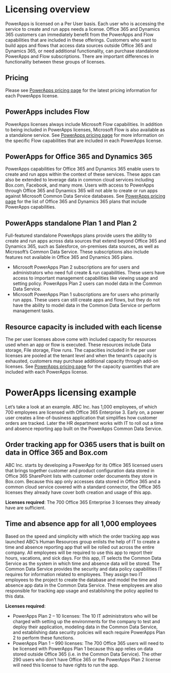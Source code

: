 <properties
    pageTitle="Licensing overview | Microsoft PowerApps"
    description="Microsoft PowerApps licensing overview."
    services=""
    suite="powerapps"
    documentationCenter="na"
    authors="jamesol-msft"
    manager="anneta"
    editor=""
    tags=""
 />
<tags
    ms.service="powerapps"
    ms.devlang="na"
    ms.topic="article"
    ms.tgt_pltfrm="na"
    ms.workload="na"
    ms.date="10/30/2016"
    ms.author="jamesol"/>

# Licensing overview #
PowerApps is licensed on a Per User basis.  Each user who is accessing the service to create and run apps needs a license.  Office 365 and Dynamics 365 customers can immediately benefit from the PowerApps and Flow capabilities that are included in these offerings.  Customers who want to build apps and flows that access data sources outside Office 365 and Dynamics 365, or need additional functionality, can purchase standalone PowerApps and Flow subscriptions.  There are important differences in functionality between these groups of licenses.

## Pricing ##
Please see [PowerApps pricing page][2] for the latest pricing information for each PowerApps license.

## PowerApps includes Flow ##
PowerApps licenses always include Microsoft Flow capabilities.  In addition to being included in PowerApps licenses, Microsoft Flow is also available as a standalone service. See [PowerApps pricing page][2] for more information on the specific Flow capabilities that are included in each PowerApps license.

## PowerApps for Office 365 and Dynamics 365 ##
PowerApps capabilities for Office 365 and Dynamics 365 enable users to create and run apps within the context of these services.  These apps can also be extended to leverage data in common cloud services including Box.com, Facebook, and many more. Users with access to PowerApps through Office 365 and Dynamics 365 will not able to create or run apps against Microsoft Common Data Service databases. See [PowerApps pricing page][2] for the list of Office 365 and Dynamics 365 plans that include PowerApps capabilities.

## PowerApps standalone Plan 1 and Plan 2 ##
Full-featured standalone PowerApps plans provide users the ability to create and run apps across data sources that extend beyond Office 365 and Dynamics 365, such as Salesforce, on-premises data sources, as well as Microsoft’s Common Data Service.  These subscriptions also include features not available in Office 365 and Dynamics 365 plans.
* Microsoft PowerApps Plan 2 subscriptions are for users and administrators who need full create & run capabilities. These users have access to important management capabilities like  viewing usage and setting policy.  PowerApps Plan 2 users can model data in the Common Data Service.
*	Microsoft PowerApps Plan 1 subscriptions are for users who primarily run apps.  These users can still create apps and flows, but they do not have the ability to model data in the Common Data Service or perform management tasks.

## Resource capacity is included with each license ##
The per user licenses above come with included capacity for resources used when an app or flow is executed.  These resources include Data storage, File storage, Flow runs.  The capacities included in the per user licenses are pooled at the tenant level and when the tenant’s capacity is exhausted, customers may purchase additional capacity through add-on licenses. See [PowerApps pricing page][2] for the capacity quantities that are included with each PowerApps license.

# PowerApps licensing example #
Let’s take a look at an example.  ABC Inc. has 1,000 employees, of which 700 employees are licensed with Office 365 Enterprise 3.  Early on, a power user creates a line-of-business application that simplifies how customer orders are tracked.  Later the HR department works with IT to roll out a time and absence reporting app built on the PowerApps Common Data Service.

## Order tracking app for O365 users that is built on data in Office 365 and Box.com ##
ABC Inc. starts by developing a PowerApp for its Office 365 licensed users that brings together customer and product configuration data stored in Office 365 SharePoint lists with customer order documents they store in Box.com.  Because this app only accesses data stored in Office 365 and a common cloud service covered with a standard connector, the Office 365 licenses they already have cover both creation and usage of this app.

**Licenses required**:  The 700 Office 365 Enterprise 3 licenses they already have are sufficient.

## Time and absence app for all 1,000 employees ##
Based on the speed and simplicity with which the order tracking app was launched ABC’s Human Resources group enlists the help of IT to create a time and absence reporting app that will be rolled out across the entire company.  All employees will be required to use this app to report their hours, vacations, and sick days.
For this app, IT selects the Common Data Service as the system in which time and absence data will be stored.  The Common Data Service provides the security and data policy capabilities IT requires for information related to employees.  They assign two IT employees to the project to create the database and model the time and absence app data in the Common Data Service.  These employees are also responsible for tracking app usage and establishing the policy applied to this data.

**Licenses required**:
* PowerApps Plan 2 – 10 licenses:  The 10 IT administrators who will be charged with setting up the environments for the company to test and deploy their application, modeling data in the Common Data Service, and establishing data security policies will each require PowerApps Plan 2 to perform these functions.
* PowerApps Plan 1 – 990 licenses:  The 700 Office 365 users will need to be licensed with PowerApps Plan 1 because this app relies on data stored outside Office 365 (i.e. in the Common Data Service).  The other 290 users who don’t have Office 365 or the PowerApps Plan 2 license will need this license to have rights to run the app.

<!--Reference links in article-->
[1]: https://flow.microsoft.com/pricing/
[2]: https://powerapps.microsoft.com/pricing
